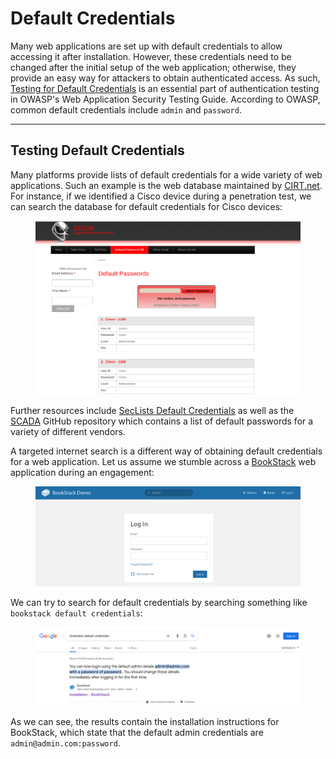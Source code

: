 # Default Credentials

Many web applications are set up with default credentials to allow accessing it after installation. However, these credentials need to be changed after the initial setup of the web application; otherwise, they provide an easy way for attackers to obtain authenticated access. As such, [Testing for Default Credentials](https://owasp.org/www-project-web-security-testing-guide/latest/4-Web_Application_Security_Testing/04-Authentication_Testing/02-Testing_for_Default_Credentials) is an essential part of authentication testing in OWASP's Web Application Security Testing Guide. According to OWASP, common default credentials include `admin` and `password`.

***

## Testing Default Credentials

Many platforms provide lists of default credentials for a wide variety of web applications. Such an example is the web database maintained by [CIRT.net](https://www.cirt.net/passwords). For instance, if we identified a Cisco device during a penetration test, we can search the database for default credentials for Cisco devices:

<figure><img src="../../../../.gitbook/assets/image (497).png" alt=""><figcaption></figcaption></figure>

Further resources include [SecLists Default Credentials](https://github.com/danielmiessler/SecLists/tree/master/Passwords/Default-Credentials) as well as the [SCADA](https://github.com/scadastrangelove/SCADAPASS/tree/master) GitHub repository which contains a list of default passwords for a variety of different vendors.

A targeted internet search is a different way of obtaining default credentials for a web application. Let us assume we stumble across a [BookStack](https://github.com/BookStackApp/BookStack) web application during an engagement:

<figure><img src="../../../../.gitbook/assets/image (498).png" alt=""><figcaption></figcaption></figure>

We can try to search for default credentials by searching something like `bookstack default credentials`:

<figure><img src="../../../../.gitbook/assets/image (499).png" alt=""><figcaption></figcaption></figure>

As we can see, the results contain the installation instructions for BookStack, which state that the default admin credentials are `admin@admin.com:password`.
